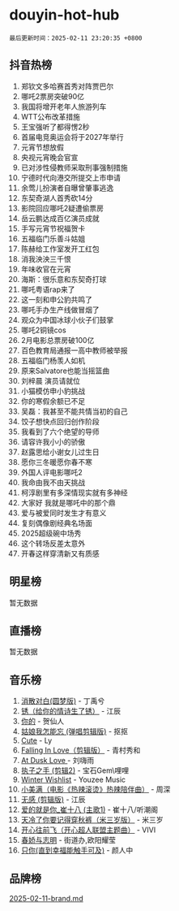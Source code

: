 # douyin-hot-hub

`最后更新时间：2025-02-11 23:20:35 +0800`

## 抖音热榜

1. 郑钦文多哈赛首秀对阵贾巴尔
1. 哪吒2票房突破90亿
1. 我国将增开老年人旅游列车
1. WTT公布改革措施
1. 王宝强听了都得愣2秒
1. 首届电竞奥运会将于2027年举行
1. 元宵节想放假
1. 央视元宵晚会官宣
1. 已对涉性侵教师采取刑事强制措施
1. 宁德时代向港交所提交上市申请
1. 余莺儿扮演者自曝曾肇事逃逸
1. 东契奇湖人首秀砍14分
1. 影院回应哪吒2疑遭偷票房
1. 岳云鹏达成百亿演员成就
1. 手写元宵节祝福贺卡
1. 五福临门乐善斗姑姐
1. 陈赫给工作室发开工红包
1. 消我泱泱三千恨
1. 年味收官在元宵
1. 海斯：很乐意和东契奇打球
1. 哪吒粤语rap来了
1. 这一刻和申公豹共鸣了
1. 哪吒手办生产线做冒烟了
1. 观众为中国冰球小伙子们鼓掌
1. 哪吒2铜镜cos
1. 2月电影总票房破100亿
1. 百色教育局通报一高中教师被举报
1. 五福临门杨羡人如机
1. 原来Salvatore也能当摇篮曲
1. 刘梓晨 演员请就位
1. 小猫模仿申小豹挑战
1. 你的寒假余额已不足
1. 吴磊：我甚至不能共情当初的自己
1. 饺子想快点回归创作阶段
1. 我看到了六个绝望的导师
1. 请容许我小小的骄傲
1. 赵露思给小谢女儿过生日
1. 愿你三冬暖愿你春不寒
1. 外国人评电影哪吒2
1. 我命由我不由天挑战
1. 柯淳剧里有多深情现实就有多神经
1. 大家好 我就是哪吒中的那个鼎
1. 爱与被爱同时发生才有意义
1. 复刻偶像剧经典名场面
1. 2025超级碗中场秀
1. 这个转场反差太意外
1. 开春这样穿清新又有质感

## 明星榜

暂无数据

## 直播榜

暂无数据

## 音乐榜

1. [消散对白(圆梦版)](https://sf5-hl-cdn-tos.douyinstatic.com/obj/tos-cn-ve-2774/og4jB5I5IizzoZVAAAzWgBMAsMDWoArfwBOiFs) - 丁禹兮
1. [锈（给你的情诗生了锈）](https://sf5-hl-cdn-tos.douyinstatic.com/obj/tos-cn-ve-2774/o8a1PBtVqIYbPEGK6e5A4egedVMdm3fCIz6bbE) - 江辰
1. [你的](https://sf5-hl-cdn-tos.douyinstatic.com/obj/tos-cn-ve-2774/oYuIeKf42jB7sEV6B2upMdpYAgfrQWj0FeRegh) - 贺仙人
1. [姑娘我怎能忘 (弹唱剪辑版)](https://sf5-hl-cdn-tos.douyinstatic.com/obj/tos-cn-ve-2774/okamwrBGEMz6illuEofAsMV4yzF5tVWbBiA5AI) - 抠抠
1. [Cute](https://sf5-hl-cdn-tos.douyinstatic.com/obj/tos-cn-ve-2774/o4IbIzHWKAAB4wsS5qMBRiiAlEBGTpQRNfFvuo) - Ly
1. [Falling In Love（剪辑版）](https://sf5-hl-cdn-tos.douyinstatic.com/obj/tos-cn-ve-2774/o8ajpA8zzgBPahbBIO8AcKGBLJezFCRd1wfP9f) - 青村秀和
1. [ At Dusk  Love ](https://sf5-hl-cdn-tos.douyinstatic.com/obj/tos-cn-ve-2774/o8CrpCf5CaYgI4ZrtQgMQAFEfuGqNnRSDQAPBc) - 刘嗨雨
1. [执子之手 (剪辑2)](https://sf3-cdn-tos.douyinstatic.com/obj/tos-cn-ve-2774/oUoZLQjCc31XzqsBnBQUNgeKtYPBcgbFDwtfcu) - 宝石Gem\哩哩
1. [Winter Wishlist](https://sf5-hl-cdn-tos.douyinstatic.com/obj/tos-cn-ve-2774/oIIgUOeamCFCVAzxN6MFRLIBlLGpUqQxeeHrLE) - Youzee Music
1. [小美满（电影《热辣滚烫》热辣陪伴曲）](https://sf5-hl-cdn-tos.douyinstatic.com/obj/tos-cn-ve-2774/o0GAn2lSgfZIDUgtevCGDQYnFg4CwnrBaxbTZL) - 周深
1. [无感 (剪辑版)](https://sf5-hl-cdn-tos.douyinstatic.com/obj/tos-cn-ve-2774/o0eIsUzJBDlQaQFC5OFlgbMEZC1TFYBftOBn6p) - 江辰
1. [爱的就是你_崔十八 (主歌1)](https://sf5-hl-cdn-tos.douyinstatic.com/obj/tos-cn-ve-2774/oI5BO5DhFZ6UTcNCnZaOCBLtZ7WIMQGfgnXf5E) - 崔十八/听潮阁
1. [天冷了你要记得穿秋裤（米三岁版）](https://sf5-hl-cdn-tos.douyinstatic.com/obj/tos-cn-ve-2774/oQlIwVIDWiZ6BQilAorS7MA0AgCkQDvcZAdm1) - 米三岁
1. [开心往前飞（开心超人联盟主题曲）](https://sf5-hl-cdn-tos.douyinstatic.com/obj/tos-cn-ve-2774/9d8fb7c82cf1421fb93a9fe925275e0a) - VIVI
1. [春娇与志明](https://sf3-cdn-tos.douyinstatic.com/obj/tos-cn-ve-2774/e530d8fceb7044b39707d7f9ff54add1) - 街道办,欧阳耀莹
1. [只你(直到幸福能触手可及)](https://sf5-hl-cdn-tos.douyinstatic.com/obj/tos-cn-ve-2774/o0lBkRDzFTeaVSUz3ZZSCBVtZ5DIMQGfgmEAuE) - 颜人中

## 品牌榜

[2025-02-11-brand.md](2025-02-11-brand.md)
